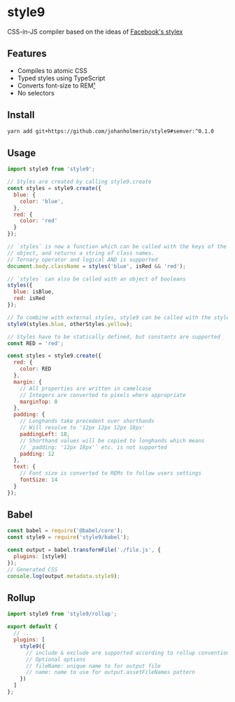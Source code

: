 # style9

CSS-in-JS compiler based on the ideas of
[Facebook's stylex](https://www.youtube.com/watch?v=9JZHodNR184)

## Features

* Compiles to atomic CSS
* Typed styles using TypeScript
* Converts font-size to REM[¹](https://betterwebtype.com/articles/2019/06/16/5-keys-to-accessible-web-typography/)
* No selectors

## Install

```sh
yarn add git+https://github.com/johanholmerin/style9#semver:^0.1.0
```

## Usage

```javascript
import style9 from 'style9';

// Styles are created by calling style9.create
const styles = style9.create({
  blue: {
    color: 'blue',
  },
  red: {
    color: 'red'
  }
});

// `styles` is now a function which can be called with the keys of the style
// object, and returns a string of class names.
// Ternary operator and logical AND is supported
document.body.className = styles('blue', isRed && 'red');

// `styles` can also be called with an object of booleans
styles({
  blue: isBlue,
  red: isRed
});

// To combine with external styles, style9 can be called with the style objects
style9(styles.blue, otherStyles.yellow);

// Styles have to be statically defined, but constants are supported
const RED = 'red';

const styles = style9.create({
  red: {
    color: RED
  },
  margin: {
    // All properties are written in camelcase
    // Integers are converted to pixels where appropriate
    marginTop: 8
  },
  padding: {
    // Longhands take precedent over shorthands
    // Will resolve to '12px 12px 12px 18px'
    paddingLeft: 18,
    // Shorthand values will be copied to longhands which means
    // `padding: '12px 18px'` etc. is not supported
    padding: 12
  },
  text: {
    // Font size is converted to REMs to follow users settings
    fontSize: 14
  }
});

```

## Babel

```javascript
const babel = require('@babel/core');
const style9 = require('style9/babel');

const output = babel.transformFile('./file.js', {
  plugins: [style9]
});
// Generated CSS
console.log(output.metadata.style9);
```

## Rollup

```javascript
import style9 from 'style9/rollup';

export default {
  // ...
  plugins: [
    style9({
      // include & exclude are supported according to rollup conventions
      // Optional options
      // fileName: unique name to for output file
      // name: name to use for output.assetFileNames pattern
    })
  ]
};
```
